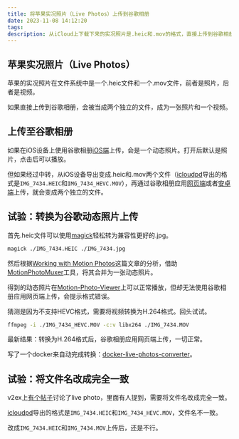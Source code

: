 ```yaml
---
title: 将苹果实况照片（Live Photos）上传到谷歌相册
date: 2023-11-08 14:12:20
tags:
description: 从iCloud上下载下来的实况照片是.heic和.mov的格式，直接上传到谷歌相册会是分开的两部分，不能像在iPhone上使用谷歌相册应用那样上传成一个动态照片。
---
```

## 苹果实况照片（Live Photos）

苹果的实况照片在文件系统中是一个.heic文件和一个.mov文件，前者是照片，后者是视频。

如果直接上传到谷歌相册，会被当成两个独立的文件，成为一张照片和一个视频。

## 上传至谷歌相册

如果在iOS设备上使用谷歌相册[iOS端](https://apps.apple.com/us/app/google-photos/id962194608)上传，会是一个动态照片。打开后默认是照片，点击后可以播放。

但如果经过中转，从iOS设备导出变成.heic和.mov两个文件（[icloudpd](https://github.com/boredazfcuk/docker-icloudpd)导出的格式是`IMG_7434.HEIC`和`IMG_7434_HEVC.MOV`），再通过谷歌相册应用[网页端](https://photo.google.com/)或者[安卓端](https://play.google.com/store/apps/details?id=com.google.android.apps.photos)上传，就会变成两个独立的文件。

## 试验：转换为谷歌动态照片上传

首先.heic文件可以使用[magick](https://imagemagick.org/)轻松转为兼容性更好的.jpg。
```bash
magick ./IMG_7434.HEIC ./IMG_7434.jpg
```

然后根据[Working with Motion Photos](https://medium.com/android-news/working-with-motion-photos-da0aa49b50c)这篇文章的分析，借助[MotionPhotoMuxer](https://github.com/mihir-io/MotionPhotoMuxer)工具，将其合并为一张动态照片。

得到的动态照片在[Motion-Photo-Viewer](https://github.com/dj0001/Motion-Photo-Viewer)上可以正常播放，但却无法使用谷歌相册应用网页端上传，会提示格式错误。

猜测是因为不支持HEVC格式，需要将视频转换为H.264格式。回头试试。
```bash
ffmpeg -i ./IMG_7434_HEVC.MOV -c:v libx264 ./IMG_7434.MOV
```

最新结果：转换为H.264格式后，谷歌相册应用网页端上传，一切正常。

写了一个docker来自动完成转换：[docker-live-photos-converter](https://github.com/suyu0925/docker-live-photos-converter)。

## 试验：将文件名改成完全一致

v2ex上[有个帖子](https://www.v2ex.com/t/895593)讨论了live photo，里面有人提到，需要将文件名改成完全一致。

[icloudpd](https://github.com/boredazfcuk/docker-icloudpd)导出的格式是`IMG_7434.HEIC`和`IMG_7434_HEVC.MOV`，文件名不一致。

改成`IMG_7434.HEIC`和`IMG_7434.MOV`上传后，还是不行。
